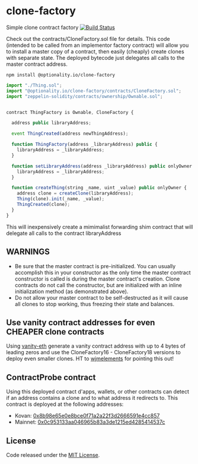 # clone-factory
Simple clone contract factory [![Build Status](https://travis-ci.org/optionality/clone-factory.svg?branch=master)](https://travis-ci.org/optionality/clone-factory)


Check out the contracts/CloneFactory.sol file for details.  This code (intended to be called from an implementor factory contract)
will allow you to install a master copy of a contract, then easily (cheaply) create clones with separate state.  The deployed bytecode
just delegates all calls to the master contract address.

`npm install @optionality.io/clone-factory`

```javascript
import "./Thing.sol";
import "@optionality.io/clone-factory/contracts/CloneFactory.sol";
import "zeppelin-solidity/contracts/ownership/Ownable.sol";


contract ThingFactory is Ownable, CloneFactory {

  address public libraryAddress;

  event ThingCreated(address newThingAddress);

  function ThingFactory(address _libraryAddress) public {
    libraryAddress = _libraryAddress;
  }

  function setLibraryAddress(address _libraryAddress) public onlyOwner {
    libraryAddress = _libraryAddress;
  }

  function createThing(string _name, uint _value) public onlyOwner {
    address clone = createClone(libraryAddress);
    Thing(clone).init(_name, _value);
    ThingCreated(clone);
  }
}
```

This will inexpensively create a mimimalist forwarding shim contract that will delegate all calls to the contract libraryAddress

## WARNINGS
- Be sure that the master contract is pre-initialized.  You can usually accomplish this in your constructor as the only time the master contract constructor is called is during the master contract's creation.  Clone contracts do not call the constructor, but are initialized with an inline initialization method (as demonstrated above).
- Do not allow your master contract to be self-destructed as it will cause all clones to stop working, thus freezing their state and balances.

## Use vanity contract addresses for even CHEAPER clone contracts
Using [vanity-eth](https://github.com/MyEtherWallet/VanityEth) generate a vanity contract address with up to 4 bytes of leading zeros and use the CloneFactory16 - CloneFactory18 versions to deploy even smaller clones.  HT to [wjmelements](https://github.com/wjmelements) for pointing this out!

## ContractProbe contract 
Using this deployed contract d'apps, wallets, or other contracts can detect if an address contains a clone and to what address it redirects to.  This contract is deployed at the following addresses:
- Kovan: [0x8b98e65e0e8bce0f71a2a22f3d2666591e4cc857](https://kovan.etherscan.io/address/0x8b98e65e0e8bce0f71a2a22f3d2666591e4cc857)
- Mainnet: [0x0c953133aa046965b83a3de1215ed4285414537c](https://etherscan.io/address/0x0c953133aa046965b83a3de1215ed4285414537c)

## License
Code released under the [MIT License](https://github.com/optionality/clone-factory/blob/master/LICENSE).
